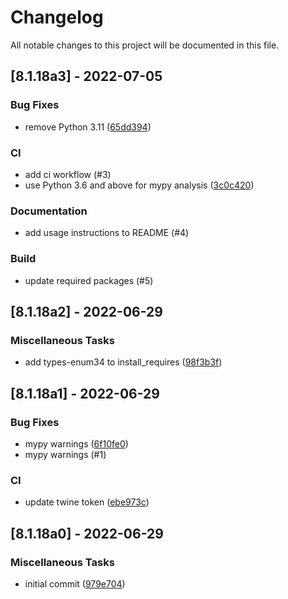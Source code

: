 # Changelog

All notable changes to this project will be documented in this file.

## [8.1.18a3] - 2022-07-05

### Bug Fixes

- remove Python 3.11 ([65dd394](https://github.com/ignition-api/stubs/commit/65dd39449b738e36c7ed592889b3adeecbfae4eb))

### CI

- add ci workflow (#3)
- use Python 3.6 and above for mypy analysis ([3c0c420](https://github.com/ignition-api/stubs/commit/3c0c420c580c981915a6eb34dfed17357002463c))

### Documentation

- add usage instructions to README (#4)

### Build

- update required packages (#5)

## [8.1.18a2] - 2022-06-29

### Miscellaneous Tasks

- add types-enum34 to install_requires ([98f3b3f](https://github.com/ignition-api/stubs/commit/98f3b3f61ebebaf5e4f937565d3febb30bea3494))

## [8.1.18a1] - 2022-06-29

### Bug Fixes

- mypy warnings ([6f10fe0](https://github.com/ignition-api/stubs/commit/6f10fe0733cca0c7015edfd45d11c16f1903578f))
- mypy warnings (#1)

### CI

- update twine token ([ebe973c](https://github.com/ignition-api/stubs/commit/ebe973c20ff1a7f9fd939db48d8b3d49033fc828))

## [8.1.18a0] - 2022-06-29

### Miscellaneous Tasks

- initial commit ([979e704](https://github.com/ignition-api/stubs/commit/979e704073701e2e1d227737b8fc493956677e69))

<!-- generated by git-cliff -->
